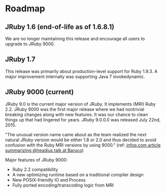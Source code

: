 Roadmap
=======

JRuby 1.6 (end-of-life as of 1.6.8.1)
--------------------------

We are no longer maintaining this release and encourage all users to upgrade to JRuby 9000.

JRuby 1.7
--------------------------

This release was primarily about production-level support for Ruby 1.9.3.  A major improvement internally was supporting Java 7 invokedynamic.

JRuby 9000 (current)
------------------

JRuby 9.0 is the current major version of JRuby. It implements (MRI) Ruby 2.2. JRuby 9000 was the first major release where we had nontrivial breaking changes along with new features. It was our chance to clean things up that had lingered for years. JRuby 9.0.0.0 was released July 22nd, 2015.

"The unusual version name came about as the team realized the next natural JRuby version would be either 1.8 or 2.0 and thus decided to avoid confusion with the Ruby MRI versions by using 9000." (ref: [infoq.com article summarizing @headius talk at Baruco](http://www.infoq.com/news/2013/09/jruby-9k))

Major features of JRuby 9000:

* Ruby 2.2 compatibility
* A new optimizing runtime based on a traditional compiler design
* New POSIX-friendly IO and Process
* Fully ported encoding/transcoding logic from MRI